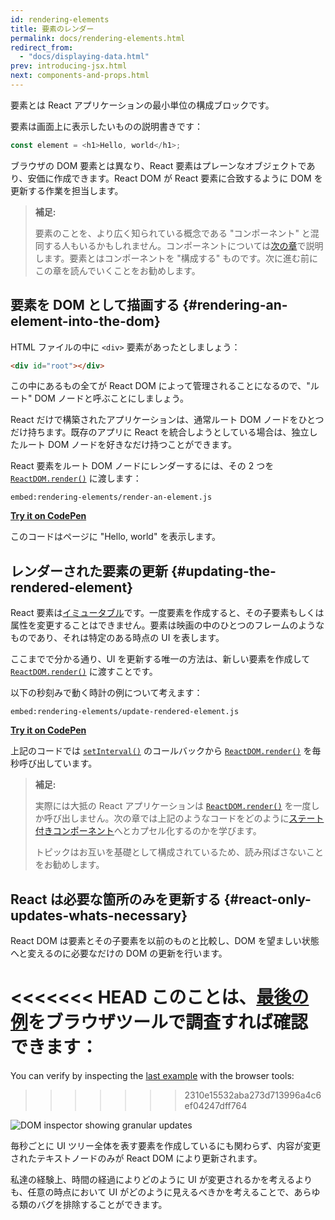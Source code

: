 ```yaml
---
id: rendering-elements
title: 要素のレンダー
permalink: docs/rendering-elements.html
redirect_from:
  - "docs/displaying-data.html"
prev: introducing-jsx.html
next: components-and-props.html
---
```


要素とは React アプリケーションの最小単位の構成ブロックです。

要素は画面上に表示したいものの説明書きです：

```js
const element = <h1>Hello, world</h1>;
```

ブラウザの DOM 要素とは異なり、React 要素はプレーンなオブジェクトであり、安価に作成できます。React DOM が React 要素に合致するように DOM を更新する作業を担当します。

>**補足:**
>
>要素のことを、より広く知られている概念である "コンポーネント" と混同する人もいるかもしれません。コンポーネントについては[次の章](/docs/components-and-props.html)で説明します。要素とはコンポーネントを "構成する" ものです。次に進む前にこの章を読んでいくことをお勧めします。

## 要素を DOM として描画する {#rendering-an-element-into-the-dom}

HTML ファイルの中に `<div>` 要素があったとしましょう：

```html
<div id="root"></div>
```

この中にあるもの全てが React DOM によって管理されることになるので、"ルート" DOM ノードと呼ぶことにしましょう。

React だけで構築されたアプリケーションは、通常ルート DOM ノードをひとつだけ持ちます。既存のアプリに React を統合しようとしている場合は、独立したルート DOM ノードを好きなだけ持つことができます。

React 要素をルート DOM ノードにレンダーするには、その 2 つを [`ReactDOM.render()`](/docs/react-dom.html#render) に渡します：

`embed:rendering-elements/render-an-element.js`

**[Try it on CodePen](https://codepen.io/gaearon/pen/ZpvBNJ?editors=1010)**

このコードはページに "Hello, world" を表示します。

## レンダーされた要素の更新 {#updating-the-rendered-element}

React 要素は[イミュータブル](https://en.wikipedia.org/wiki/Immutable_object)です。一度要素を作成すると、その子要素もしくは属性を変更することはできません。要素は映画の中のひとつのフレームのようなものであり、それは特定のある時点の UI を表します。

ここまでで分かる通り、UI を更新する唯一の方法は、新しい要素を作成して [`ReactDOM.render()`](/docs/react-dom.html#render) に渡すことです。

以下の秒刻みで動く時計の例について考えます：

`embed:rendering-elements/update-rendered-element.js`

**[Try it on CodePen](https://codepen.io/gaearon/pen/gwoJZk?editors=1010)**

上記のコードでは [`setInterval()`](https://developer.mozilla.org/en-US/docs/Web/API/WindowTimers/setInterval) のコールバックから [`ReactDOM.render()`](/docs/react-dom.html#render) を毎秒呼び出しています。

>**補足:**
>
>実際には大抵の React アプリケーションは [`ReactDOM.render()`](/docs/react-dom.html#render) を一度しか呼び出しません。次の章では上記のようなコードをどのように[ステート付きコンポーネント](/docs/state-and-lifecycle.html)へとカプセル化するのかを学びます。
>
>トピックはお互いを基礎として構成されているため、読み飛ばさないことをお勧めします。

## React は必要な箇所のみを更新する {#react-only-updates-whats-necessary}

React DOM は要素とその子要素を以前のものと比較し、DOM を望ましい状態へと変えるのに必要なだけの DOM の更新を行います。

<<<<<<< HEAD
このことは、[最後の例](codepen://rendering-elements/update-rendered-element)をブラウザツールで調査すれば確認できます：
=======
You can verify by inspecting the [last example](https://codepen.io/gaearon/pen/gwoJZk?editors=1010) with the browser tools:
>>>>>>> 2310e15532aba273d713996a4c6ef04247dff764

![DOM inspector showing granular updates](../images/docs/granular-dom-updates.gif)

毎秒ごとに UI ツリー全体を表す要素を作成しているにも関わらず、内容が変更されたテキストノードのみが React DOM により更新されます。

私達の経験上、時間の経過によりどのように UI が変更されるかを考えるよりも、任意の時点において UI がどのように見えるべきかを考えることで、あらゆる類のバグを排除することができます。
